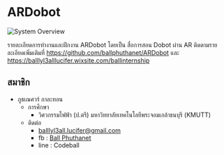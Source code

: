 # ARDobot
![System Overview](https://camo.githubusercontent.com/17ae422dc0e9f3fc5bc5636083ec2eac4c3a90c1/68747470733a2f2f692e706f7374696d672e63632f4c73347971794e6e2f686561642e6a7067)

รายละเอียดการทำงานและฝึกงาน ARDobot โดยเป็น สื่อการสอน Dobot ผ่าน AR ติดตามรายละเอียดเพิ่มเติมที่ https://github.com/ballphuthanet/ARDobot และ https://balllyl3alllucifer.wixsite.com/ballinternship

## สมาชิก
- ภูธเณศวร์ กาละทอน
    - การศึกษา 
        - วิศวกรรมไฟฟ้า (ป.ตรี) มหาวิทยาลัยเทคโนโลยีพระจอมเกล้าธนบุรี (KMUTT)
    - ติดต่อ
        - balllyl3all.lucifer@gmail.com
        - fb : [Ball Phuthanet](https://www.facebook.com/ballbefriendly)
        - line : Codeball
